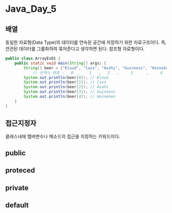 # Java_Day_5


## 배열

동일한 자료형(Data Type)의 데이터를 연속된 공간에 저장하기 위한 자료구조이다. 즉, 연관된 데이터를 그룹화하여 묶어준다고 생각하면 된다. 
참조형 자료형이다.

```java
public class ArrayEx01 {
	public static void main(String[] args) {
		String[] beer = {"Kloud", "Cass", "Asahi", "Guinness", "Heineken"};
		    // 인덱스 번호 :   0  ,    1   ,   2   ,     3      ,     4
		System.out.println(beer[0]); // Kloud
		System.out.println(beer[1]); // Cass
		System.out.println(beer[2]); // Asahi
		System.out.println(beer[3]); // Guinness
		System.out.println(beer[4]); // Heineken
	}
}
```


## 접근지정자
클래스내에 멤버변수나 메소드의 접근을 지정하는 키워드이다.
## public

## proteced

## private

## default
